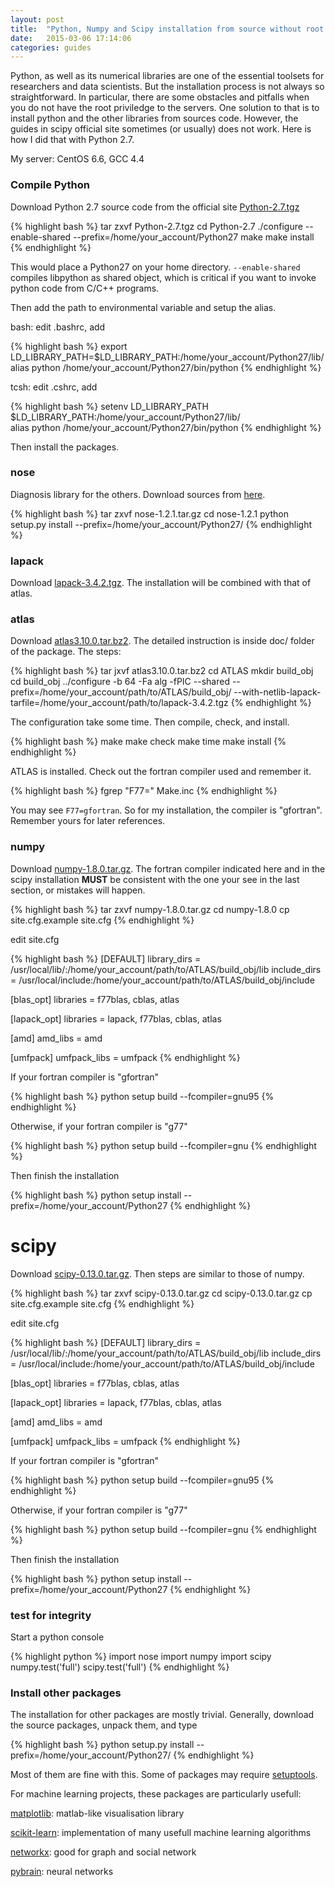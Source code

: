 ```yaml
---
layout: post
title:  "Python, Numpy and Scipy installation from source without root access"
date:   2015-03-06 17:14:06
categories: guides
---
```


Python, as well as its numerical libraries are one of the essential toolsets for researchers and data scientists. But the installation process is not always so straightforward. In particular, there are some obstacles and pitfalls when you do not have the root priviledge to the servers. One solution to that is to install  python and the other libraries from sources code. However, the guides in scipy official site sometimes (or usually) does not work.  Here is how I did that with Python 2.7.

My server: CentOS 6.6, GCC 4.4

### Compile Python

Download Python 2.7 source code from the official site [Python-2.7.tgz](https://www.python.org/ftp/python/2.7/Python-2.7.tgz)

{% highlight bash %}
tar zxvf Python-2.7.tgz
cd Python-2.7
./configure --enable-shared --prefix=/home/your_account/Python27
make
make install
{% endhighlight %}

This would place a Python27 on your home directory. ```--enable-shared``` compiles libpython as shared object, which is critical if you want to invoke python code from C/C++ programs. 

Then add the path to environmental variable and setup the alias.

bash: edit .bashrc, add 

{% highlight bash %}
export LD_LIBRARY_PATH=$LD_LIBRARY_PATH:/home/your_account/Python27/lib/   
alias python /home/your_account/Python27/bin/python
{% endhighlight %}

tcsh: edit .cshrc, add 

{% highlight bash %}
setenv LD_LIBRARY_PATH $LD_LIBRARY_PATH:/home/your_account/Python27/lib/   
alias python /home/your_account/Python27/bin/python
{% endhighlight %}

Then install the packages.

### nose

Diagnosis library for the others. Download sources from [here](https://pypi.python.org/pypi/nose/1.2.1).

{% highlight bash %}
tar zxvf nose-1.2.1.tar.gz
cd nose-1.2.1
python setup.py install --prefix=/home/your_account/Python27/
{% endhighlight %}

### lapack

Download [lapack-3.4.2.tgz](http://www.netlib.org/lapack/lapack-3.4.2.tgz). The installation will be combined with that of atlas.

### atlas

Download [atlas3.10.0.tar.bz2](http://downloads.sourceforge.net/project/math-atlas/Stable/3.10.0/atlas3.10.0.tar.bz2?r=http%3A%2F%2Fsourceforge.net%2Fprojects%2Fmath-atlas%2Ffiles%2FStable%2F3.10.0%2F&ts=1425823749&use_mirror=hivelocity). The detailed instruction is inside doc/ folder of the package. The steps:

{% highlight bash %}
tar jxvf atlas3.10.0.tar.bz2
cd ATLAS
mkdir build_obj
cd build_obj
../configure -b 64 -Fa alg -fPIC --shared --prefix=/home/your_account/path/to/ATLAS/build_obj/ --with-netlib-lapack-tarfile=/home/your_account/path/to/lapack-3.4.2.tgz
{% endhighlight %}

The configuration take some time. Then compile, check, and install.

{% highlight bash %}
make
make check
make time
make install
{% endhighlight %}

ATLAS is installed. Check out the fortran compiler used and remember it.

{% highlight bash %}
fgrep "F77=" Make.inc
{% endhighlight %}

You may see ```F77=gfortran```. So for my installation, the compiler is "gfortran". Remember yours for later references.

### numpy

Download [numpy-1.8.0.tar.gz](https://pypi.python.org/packages/source/n/numpy/numpy-1.8.0.tar.gz#md5=2a4b0423a758706d592abb6721ec8dcd). The fortran compiler indicated here and in the scipy installation **MUST** be consistent with the one your see in the last section, or mistakes will happen.

{% highlight bash %}
tar zxvf numpy-1.8.0.tar.gz
cd numpy-1.8.0
cp site.cfg.example site.cfg
{% endhighlight %}

edit site.cfg

{% highlight bash %}
[DEFAULT]
library_dirs = /usr/local/lib/:/home/your_account/path/to/ATLAS/build_obj/lib
include_dirs = /usr/local/include:/home/your_account/path/to/ATLAS/build_obj/include

[blas_opt]
libraries = f77blas, cblas, atlas

[lapack_opt]
libraries = lapack, f77blas, cblas, atlas

[amd]
amd_libs = amd

[umfpack]
umfpack_libs = umfpack
{% endhighlight %}

If your fortran compiler is "gfortran"

{% highlight bash %}
python setup build --fcompiler=gnu95
{% endhighlight %}

Otherwise, if your fortran compiler is "g77"

{% highlight bash %}
python setup build --fcompiler=gnu
{% endhighlight %}

Then finish the installation

{% highlight bash %}
python setup install --prefix=/home/your_account/Python27
{% endhighlight %}

# scipy

Download [scipy-0.13.0.tar.gz](http://downloads.sourceforge.net/project/scipy/scipy/0.13.0/scipy-0.13.0.tar.gz?r=http%3A%2F%2Fsourceforge.net%2Fprojects%2Fscipy%2Ffiles%2Fscipy%2F0.13.0%2F&ts=1425825899&use_mirror=iweb). Then steps are similar to those of numpy.

{% highlight bash %}
tar zxvf scipy-0.13.0.tar.gz
cd scipy-0.13.0.tar.gz
cp site.cfg.example site.cfg
{% endhighlight %}

edit site.cfg

{% highlight bash %}
[DEFAULT]
library_dirs = /usr/local/lib/:/home/your_account/path/to/ATLAS/build_obj/lib
include_dirs = /usr/local/include:/home/your_account/path/to/ATLAS/build_obj/include

[blas_opt]
libraries = f77blas, cblas, atlas

[lapack_opt]
libraries = lapack, f77blas, cblas, atlas

[amd]
amd_libs = amd

[umfpack]
umfpack_libs = umfpack
{% endhighlight %}

If your fortran compiler is "gfortran"

{% highlight bash %}
python setup build --fcompiler=gnu95
{% endhighlight %}

Otherwise, if your fortran compiler is "g77"

{% highlight bash %}
python setup build --fcompiler=gnu
{% endhighlight %}

Then finish the installation

{% highlight bash %}
python setup install --prefix=/home/your_account/Python27
{% endhighlight %}

### test for integrity

Start a python console

{% highlight python %}
import nose
import numpy
import scipy
numpy.test('full')
scipy.test('full')
{% endhighlight %}

### Install other packages

The installation for other packages are mostly trivial. Generally, download the source packages, unpack them, and type

{% highlight bash %}
python setup.py install --prefix=/home/your_account/Python27/
{% endhighlight %}

Most of them are fine with this. Some of packages may require [setuptools](https://pypi.python.org/pypi/setuptools).

For machine learning projects, these packages are particularly usefull:

[matplotlib](http://matplotlib.org/): matlab-like visualisation library

[scikit-learn](http://scikit-learn.org/stable/index.htmll): implementation of many usefull machine learning algorithms

[networkx](http://networkx.github.io/): good for graph and social network 

[pybrain](http://pybrain.org/): neural networks



